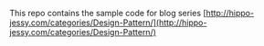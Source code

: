 This repo contains the sample code for blog series [http://hippo-jessy.com/categories/Design-Pattern/](http://hippo-jessy.com/categories/Design-Pattern/)
